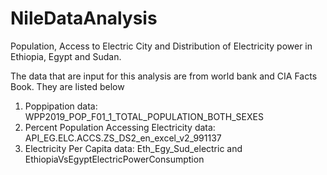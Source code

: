 # NileDataAnalysis
Population, Access to Electric City and Distribution of Electricity power in Ethiopia, Egypt and Sudan.

The data that are input for this analysis are from world bank and CIA Facts Book. 
They are listed below
1. Poppipation data: 
    WPP2019_POP_F01_1_TOTAL_POPULATION_BOTH_SEXES
2. Percent Population Accessing Electricity data:
    API_EG.ELC.ACCS.ZS_DS2_en_excel_v2_991137
3. Electricity Per Capita data: 
    Eth_Egy_Sud_electric 
    and
    EthiopiaVsEgyptElectricPowerConsumption
    
    
